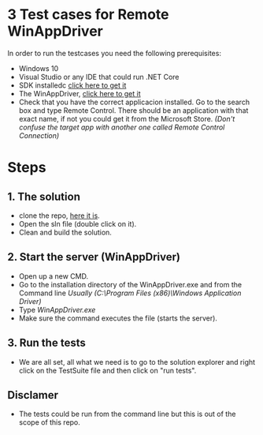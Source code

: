 # 3 Test cases for Remote WinAppDriver

In order to run the testcases you need the following prerequisites:

* Windows 10
* Visual Studio or any IDE that could run .NET Core
* SDK installedc [click here to get it](https://developer.microsoft.com/en-us/windows/downloads/windows-10-sdk/)
* The WinAppDriver, [click here to get it](https://github.com/Microsoft/WinAppDriver/releases)
* Check that you have the correct applicacion installed. Go to the search box and type Remote Control. There should be an application with that exact name, if not you could get it from the Microsoft Store. *(Don't confuse the target app with another one called Remote Control Connection)*


# Steps
## 1. The solution
- clone the repo, [here it is](https://github.com/gcalvoCR/remote-desktop-winappdriver).
- Open the sln file (double click on it).
- Clean and build the solution.


## 2. Start the server (WinAppDriver)

- Open up a new CMD.
- Go to the installation directory of the WinAppDriver.exe and from the Command line 
    *Usually (C:\Program Files (x86)\Windows Application Driver)*
- Type *WinAppDriver.exe*
- Make sure the command executes the file (starts the server).


## 3. Run the tests

- We are all set, all what we need is to go to the solution explorer and right click on the TestSuite file and then click on "run tests".


## Disclamer

- The tests could be run from the command line but this is out of the scope of this repo.

